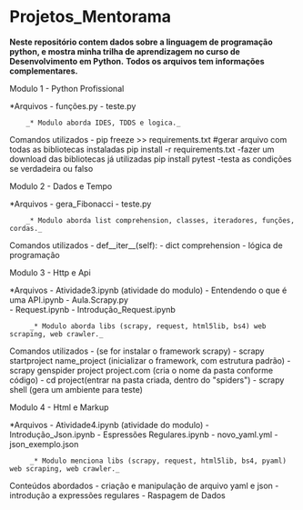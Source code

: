 # Projetos_Mentorama

__Neste repositório contem dados sobre a linguagem de programação python, e mostra minha trilha de aprendizagem no curso de Desenvolvimento em Python.__
__Todos os arquivos tem informações complementares.__

Modulo 1 - Python Profissional

*Arquivos - funções.py
         - teste.py

        _* Modulo aborda IDES, TDDS e logica._

Comandos utilizados - pip freeze >> requirements.txt #gerar arquivo com todas as bibliotecas instaladas
pip install -r requirements.txt -fazer um download das bibliotecas já utilizadas
pip install pytest  -testa as condições se verdadeira ou falso

Modulo 2 - Dados e Tempo

*Arquivos - gera_Fibonacci
         - teste.py

        _* Modulo aborda list comprehension, classes, iteradores, funções, cordas._

Comandos utilizados - def__iter__(self):
                    - dict comprehension
                    - lógica de programação
                    
Modulo 3 - Http e Api 

*Arquivos - Atividade3.ipynb (atividade do modulo)
         - Entendendo o que é uma API.ipynb
         - Aula.Scrapy.py   
         - Request.ipynb
         - Introdução_Request.ipynb
                           
         _* Modulo aborda libs (scrapy, request, html5lib, bs4) web scraping, web crawler._
         
Comandos utilizados - (se for instalar o framework scrapy)
                    - scrapy startproject name_project (inicializar o framework, com estrutura padrão)
                    - scrapy genspider project project.com (cria o nome da pasta conforme código)
                    - cd project(entrar na pasta criada, dentro do "spiders")
                    - scrapy shell (gera um ambiente para teste)
                    
Modulo 4 - Html e Markup 

*Arquivos - Atividade4.ipynb (atividade do modulo)
          - Introdução_Json.ipynb
          - Espressões Regulares.ipynb
          - novo_yaml.yml
          - json_exemplo.json
          
         
         _* Modulo menciona libs (scrapy, request, html5lib, bs4, pyaml) web scraping, web crawler._
         
Conteúdos abordados - criação e manipulação de arquivo yaml e json
                    - introdução a expressões regulares
                    - Raspagem de Dados
